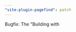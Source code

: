 ```yaml
---
"vite-plugin-pagefind": patch
---
```


Bugfix: The "Building with <script>..." now includes the full command as well as only logging when actually building.
